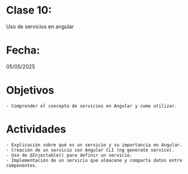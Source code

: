 # Clase 10: 
Uso de servicios en angular

# Fecha: 
05/05/2025

# Objetivos
    - Comprender el concepto de servicios en Angular y como utilizar.

# Actividades
    - Explicación sobre qué es un servicio y su importancia en Angular.
    - Creación de un servicio con Angular CLI (ng generate service).
    - Uso de @Injectable() para definir un servicio.
    - Implementación de un servicio que almacene y comparta datos entre componentes.
    

